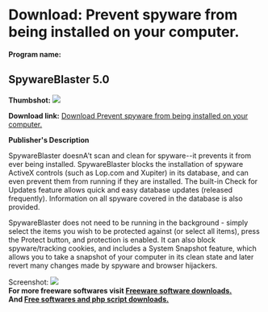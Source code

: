 # Download: Prevent spyware from being installed on your computer.

**Program name:**

## SpywareBlaster 5.0

  
**Thumbshot:** ![](http://www.freewarefiles.com/screenshot/spywareblaster_md.gif)   
  
**Download link:** [Download Prevent spyware from being installed on your computer.](http://freesoftwares.boysofts.com/SpywareBlaster_program_9151.html)  
  


**Publisher's Description**  
  


SpywareBlaster doesnA't scan and clean for spyware--it prevents it from ever being installed. SpywareBlaster blocks the installation of spyware ActiveX controls (such as Lop.com and Xupiter) in its database, and can even prevent them from running if they are installed. The built-in Check for Updates feature allows quick and easy database updates (released frequently). Information on all spyware covered in the database is also provided. 

SpywareBlaster does not need to be running in the background - simply select the items you wish to be protected against (or select all items), press the Protect button, and protection is enabled. It can also block spyware/tracking cookies, and includes a System Snapshot feature, which allows you to take a snapshot of your computer in its clean state and later revert many changes made by spyware and browser hijackers. 

  
  
Screenshot: ![](http://www.freewarefiles.com/screenshot/spywareblaster.gif)   
**For more freeware softwares visit [Freeware software downloads.](http://freesoftwares.boysofts.com/)**   
**And [Free softwares and php script downloads.](http://www.boysofts.com/)**
